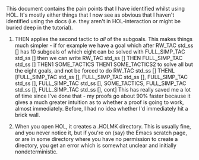 This document contains the pain points that I have identified whilst using HOL. It's mostly either things that I now see as obvious that I haven't identified using the docs (i.e. they aren't in HOL-interaction or might be buried deep in the tutorial).

1. THEN applies the second tactic to *all* of the subgoals. This makes things much simpler - if for example we have a goal which after RW_TAC std_ss [] has 10 subgoals of which eight can be solved with FULL_SIMP_TAC std_ss [] then we can write
    RW_TAC std_ss [] THEN FULL_SIMP_TAC std_ss [] THEN1 SOME_TACTICS THEN1 SOME_TACTICS2
to solve all but the eight goals, and not be forced to do
    RW_TAC std_ss [] THENL [FULL_SIMP_TAC std_ss [], FULL_SIMP_TAC std_ss [], FULL_SIMP_TAC std_ss [], FULL_SIMP_TAC std_ss [], SOME_TACTICS, FULL_SIMP_TAC std_ss [], FULL_SIMP_TAC std_ss [], cont]
This has really saved me a lot of time since I've done that - my proofs go about 90% faster because it gives a much greater intuition as to whether a proof is going to work, almost immediately. Before, I had no idea whether I'd immediately hit a brick wall.

2. When you open HOL, it creates a .HOLMK directory. This is usually fine, and you never notice it, but if you're on (say) the Emacs scratch page, or are in some directory where you have no permission to create a directory, you get an error which is somewhat unclear and initially nondeterministic.
